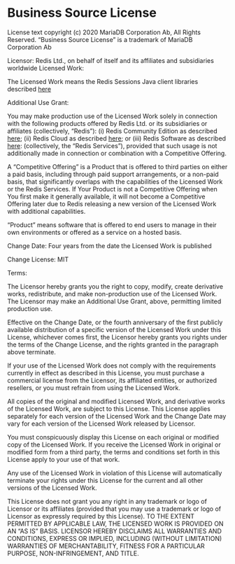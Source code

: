 # Business Source License

License text copyright (c) 2020 MariaDB Corporation Ab, All Rights Reserved.
“Business Source License” is a trademark of MariaDB Corporation Ab


Licensor:
Redis Ltd., on behalf of itself and its affiliates and subsidiaries worldwide
Licensed Work:


The Licensed Work means the Redis Sessions Java client libraries described [here](https://github.com/redis-field-engineering/redis-sessions-java-dist)

Additional Use Grant:

You may make production use of the Licensed Work solely in connection with the
following products offered by Redis Ltd. or its subsidiaries or affiliates
(collectively, “Redis”):
(i) Redis Community Edition as described [here](https://redis.io/docs/latest/get-started/);
(ii) Redis Cloud as described [here](https://redis.io/cloud/); or
(iii) Redis Software as described [here](https://redis.io/enterprise/):
(collectively, the “Redis Services”), provided that such usage is not additionally made
in connection or combination with a Competitive Offering.

A “Competitive Offering” is a Product that is offered to third parties on either a
paid basis, including through paid support arrangements, or a non-paid basis,
that significantly overlaps with the capabilities of the Licensed Work or the Redis Services.
If Your Product is not a Competitive Offering when You first make it generally available,
it will not become a Competitive Offering later due to Redis releasing a new version of the
Licensed Work with additional capabilities.

“Product” means software that is offered to end users to manage in their own
environments or offered as a service on a hosted basis.

Change Date: Four years from the date the Licensed Work is published

Change License: MIT

Terms:

The Licensor hereby grants you the right to copy, modify, create derivative works,
redistribute, and make non-production use of the Licensed Work. The Licensor
may make an Additional Use Grant, above, permitting limited production use.


Effective on the Change Date, or the fourth anniversary of the first publicly
available distribution of a specific version of the Licensed Work under this
License, whichever comes first, the Licensor hereby grants you rights under the
terms of the Change License, and the rights granted in the paragraph above terminate.


If your use of the Licensed Work does not comply with the requirements currently
in effect as described in this License, you must purchase a commercial license from
the Licensor, its affiliated entities, or authorized resellers, or you must refrain
from using the Licensed Work.


All copies of the original and modified Licensed Work, and derivative works of the
Licensed Work, are subject to this License. This License applies separately for each
version of the Licensed Work and the Change Date may vary for each version of the
Licensed Work released by Licensor.


You must conspicuously display this License on each original or modified copy of
the Licensed Work. If you receive the Licensed Work in original or modified form from
a third party, the terms and conditions set forth in this License apply to your use of that work.


Any use of the Licensed Work in violation of this License will automatically terminate
your rights under this License for the current and all other versions of the Licensed Work.


This License does not grant you any right in any trademark or logo of Licensor or its
affiliates (provided that you may use a trademark or logo of Licensor as expressly required by this License).
TO THE EXTENT PERMITTED BY APPLICABLE LAW, THE LICENSED WORK IS PROVIDED ON AN “AS IS” BASIS.
LICENSOR HEREBY DISCLAIMS ALL WARRANTIES AND CONDITIONS, EXPRESS OR IMPLIED, INCLUDING
(WITHOUT LIMITATION) WARRANTIES OF MERCHANTABILITY, FITNESS FOR A PARTICULAR PURPOSE, NON-INFRINGEMENT, AND TITLE.
